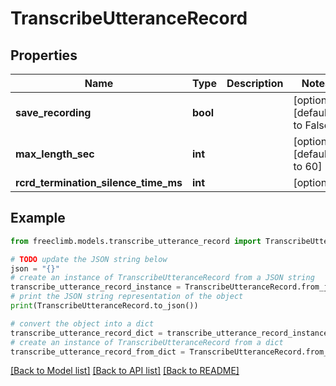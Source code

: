 # TranscribeUtteranceRecord


## Properties

Name | Type | Description | Notes
------------ | ------------- | ------------- | -------------
**save_recording** | **bool** |  | [optional] [default to False]
**max_length_sec** | **int** |  | [optional] [default to 60]
**rcrd_termination_silence_time_ms** | **int** |  | [optional] 

## Example

```python
from freeclimb.models.transcribe_utterance_record import TranscribeUtteranceRecord

# TODO update the JSON string below
json = "{}"
# create an instance of TranscribeUtteranceRecord from a JSON string
transcribe_utterance_record_instance = TranscribeUtteranceRecord.from_json(json)
# print the JSON string representation of the object
print(TranscribeUtteranceRecord.to_json())

# convert the object into a dict
transcribe_utterance_record_dict = transcribe_utterance_record_instance.to_dict()
# create an instance of TranscribeUtteranceRecord from a dict
transcribe_utterance_record_from_dict = TranscribeUtteranceRecord.from_dict(transcribe_utterance_record_dict)
```
[[Back to Model list]](../README.md#documentation-for-models) [[Back to API list]](../README.md#documentation-for-api-endpoints) [[Back to README]](../README.md)


